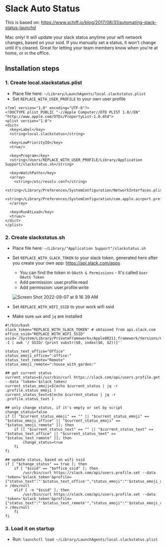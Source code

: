 # Slack Auto Status

This is based on: https://www.schiff.io/blog/2017/08/31/automating-slack-status-launchd

Mac only! It will update your slack status anytime your wifi network changes, based on your ssid. If you manually set a status, it won't change until it's cleared. Great for letting your team members know when you're at home, or in the office.


## Installation steps

### 1. Create local.slackstatus.plist
- Place file here: `~/Library/LaunchAgents/local.slackstatus.plist`
- Set `REPLACE_WITH_USER_PROFILE` to your own user profile

```
<?xml version="1.0" encoding="UTF-8"?>
<!DOCTYPE plist PUBLIC "-//Apple Computer//DTD PLIST 1.0//EN"  "http://www.apple.com/DTDs/PropertyList-1.0.dtd">
<plist version="1.0">
<dict>
  <key>Label</key>
  <string>local.slackstatus</string>

  <key>LowPriorityIO</key>
  <true/>

  <key>Program</key>
  <string>/Users/REPLACE_WITH_USER_PROFILE/Library/Application Support/slackstatus.sh</string>

  <key>WatchPaths</key>
  <array>
    <string>/etc/resolv.conf</string>
    <string>/Library/Preferences/SystemConfiguration/NetworkInterfaces.plist</string>
    <string>/Library/Preferences/SystemConfiguration/com.apple.airport.preferences.plist</string>
  </array>

  <key>RunAtLoad</key>
  <true/>
</dict>
</plist>
```

### 2. Create slackstatus.sh
- Place file here: `~/Library/"Application Support"/slackstatus.sh`
- Set `REPLACE_WITH_SLACK_TOKEN` to your slack token, generated here after you create your own app: https://api.slack.com/apps
    - You can find the token in `OAuth & Permissions` - It's called `User OAuth Token`
    - Add permission: user.profile:read
    - Add permission: user.profile:write
    
    ![Screen Shot 2022-09-07 at 9 16 39 AM](https://user-images.githubusercontent.com/15106385/188876219-f05803ae-52c5-41bd-adfd-8bb2f9108c17.png)

- Set `REPLACE_WITH_WIFI_SSID` to your work wifi ssid
- Make sure `awk` and `jq` are installed

```
#!/bin/bash
slack_token="REPLACE_WITH_SLACK_TOKEN" # obtained from api.slack.com
office_ssid="REPLACE_WITH_WIFI_SSID"
ssid=`/System/Library/PrivateFrameworks/Apple80211.framework/Versions/Current/Resources/airport -I | awk '/ SSID/ {print substr($0, index($0, $2))}'`

status_text_office="Office"
status_emoji_office=":office:"
status_text_remote="Remote"
status_emoji_remote=":house_with_garden:"

## get current status
current_status=$(/usr/bin/curl https://slack.com/api/users.profile.get --data 'token='$slack_token)
current_status_emoji=$(echo $current_status | jq -r .profile.status_emoji )
current_status_text=$(echo $current_status | jq -r .profile.status_text )

## only change status, if it's empty or set by script
change_status=false
if [[ "$current_status_emoji" == "" || "$current_status_emoji" == "$status_emoji_office" || "$current_status_emoji" == "$status_emoji_remote" ]]; then
    if [[ "$current_status_text" == "" || "$current_status_text" == "$status_text_office" || "$current_status_text" == "$status_text_remote" ]]; then
        change_status=true
    fi
fi

## update status, based on wifi ssid
if [ "$change_status" == true ]; then
    if [ "$ssid" == "$office_ssid" ]; then
        /usr/bin/curl https://slack.com/api/users.profile.set --data 'token='$slack_token'&profile={"status_text":"'$status_text_office'","status_emoji":"'$status_emoji_office'"}' > /dev/null
    elif [ -n "$ssid" ]; then
        /usr/bin/curl https://slack.com/api/users.profile.set --data 'token='$slack_token'&profile={"status_text":"'$status_text_remote'","status_emoji":"'$status_emoji_remote'"}' > /dev/null
    fi
fi
```

### 3. Load it on startup
- Run: `launchctl load ~/Library/LaunchAgents/local.slackstatus.plist`
